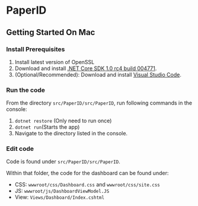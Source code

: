# PaperID

## Getting Started On Mac

### Install Prerequisites

1. Install latest version of  OpenSSL
2. Download and install [.NET Core SDK 1.0 rc4 build 004771](https://github.com/dotnet/core/blob/master/release-notes/rc4-download.md).
3. (Optional/Recommended): Download and install [Visual Studio Code](https://code.visualstudio.com).

### Run the code

From the directory `src/PaperID/src/PaperID`, run following commands in the console:
1. `dotnet restore`  (Only need to run once)
2. `dotnet run`(Starts the app)
3. Navigate to the directory listed in the console.

### Edit code

Code is found under `src/PaperID/src/PaperID`.

Within that folder, the code for the dashboard can be found under:
* CSS: `wwwroot/css/Dashboard.css` and `wwwroot/css/site.css`
* JS: `wwwroot/js/DashboardViewModel.JS`
* View: `Views/Dashboard/Index.cshtml`